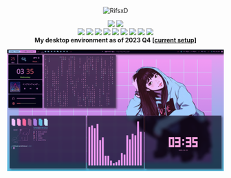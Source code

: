 <div aligh="center">
  <p align="center"> <img src="https://komarev.com/ghpvc/?username=RifsxD&label=Profile%20views&color=B0B1DF&style=for-the-badge" alt="RifsxD" /> </p>
</div>

<div align="center">
  <img src="https://github-readme-stats-git-masterrstaa-rickstaa.vercel.app/api?username=RifsxD&count_private=true&show_icons=true&theme=catppuccin-mocha-lavender&line_height=24&bg_color=1E1E2E&hide_border=true" />
  <img src="https://github-readme-stats-git-masterrstaa-rickstaa.vercel.app/api/top-langs/?username=RifsxD&theme=dracula&layout=compact&langs_count=10&bg_color=1E1E2E&hide_border=true&card_width=275" />
</div>

<div align="center">
  <img src="https://img.shields.io/badge/cpu-AMD-informational?style=for-the-badge&logo=amd&logoColor=79DAFA&color=B0B1DF&labelColor=22272e" />
  <img src="https://img.shields.io/badge/gpu-NVIDIA-informational?style=for-the-badge&logo=nvidia&logoColor=79DAFA&color=B0B1DF&labelColor=22272e" />
  <img src="https://img.shields.io/badge/os-Arch Linux-informational?style=for-the-badge&logo=archlinux&logoColor=79DAFA&color=B0B1DF&labelColor=22272e" />
  <img src="https://img.shields.io/badge/wm-BSPWM-informational?style=for-the-badge&logo=bspwm&logoColor=79DAFA&color=B0B1DF&labelColor=22272e" />
  <img src="https://img.shields.io/badge/ide-VS CODE-informational?style=for-the-badge&logo=visualstudiocode&logoColor=79DAFA&color=B0B1DF&labelColor=22272e" />
  <img src="https://img.shields.io/badge/cloud-Cloudflare-informational?style=for-the-badge&logo=cloudflare&logoColor=79DAFA&color=B0B1DF&labelColor=22272e" />
  <img src="https://img.shields.io/badge/lang-JS-informational?style=for-the-badge&logo=javascript&logoColor=79DAFA&color=B0B1DF&labelColor=22272e" />
  <img src="https://img.shields.io/badge/lang-GO-informational?style=for-the-badge&logo=go&logoColor=79DAFA&color=B0B1DF&labelColor=22272e" />
  <img src="https://img.shields.io/badge/lang-C++-informational?style=for-the-badge&logo=cplusplus&logoColor=79DAFA&color=B0B1DF&labelColor=22272e" />
</div>

<div align="center">
  <strong>My desktop environment as of 2023 Q4 <a href="https://github.com/rifsxd/rxd-bspwm-sakura-theme">[current setup]</a></h1></strong>

  ![banner](assets/new.desktop-setup.png)
